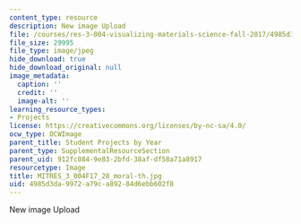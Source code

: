 ```yaml
---
content_type: resource
description: New image Upload
file: /courses/res-3-004-visualizing-materials-science-fall-2017/4985d3da9972a79ca89284d6ebb602f8_MITRES_3_004F17_28_moral-th.jpg
file_size: 29995
file_type: image/jpeg
hide_download: true
hide_download_original: null
image_metadata:
  caption: ''
  credit: ''
  image-alt: ''
learning_resource_types:
- Projects
license: https://creativecommons.org/licenses/by-nc-sa/4.0/
ocw_type: OCWImage
parent_title: Student Projects by Year
parent_type: SupplementalResourceSection
parent_uid: 912fc084-9e83-2bfd-38af-df58a71a8917
resourcetype: Image
title: MITRES_3_004F17_28_moral-th.jpg
uid: 4985d3da-9972-a79c-a892-84d6ebb602f8
---
```

New image Upload